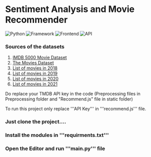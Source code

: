 # Sentiment Analysis and Movie Recommender

![Python](https://img.shields.io/badge/Python-3.8-blueviolet)
![Framework](https://img.shields.io/badge/Framework-Flask-red)
![Frontend](https://img.shields.io/badge/Frontend-HTML/CSS/JS-green)
![API](https://img.shields.io/badge/API-TMDB-fcba03)


### Sources of the datasets 

1. [IMDB 5000 Movie Dataset](https://www.kaggle.com/carolzhangdc/imdb-5000-movie-dataset)
2. [The Movies Dataset](https://www.kaggle.com/rounakbanik/the-movies-dataset)
3. [List of movies in 2018](https://en.wikipedia.org/wiki/List_of_American_films_of_2018)
4. [List of movies in 2019](https://en.wikipedia.org/wiki/List_of_American_films_of_2019)
5. [List of movies in 2020](https://en.wikipedia.org/wiki/List_of_American_films_of_2020)
5. [List of movies in 2021](https://en.wikipedia.org/wiki/List_of_American_films_of_2021)



Do replace your TMDB API key in the code (Preprocessing files in Preprocessing folder and "Recommend.js" file in static folder)

To run this project only replace '''API Key''' in '''recommend.js''' file.

### Just clone the project.... 

### Install the modules in '''requirments.txt''' 

### Open the Editor and run '''main.py''' file 